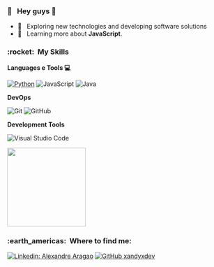 <h3> 👨 &nbsp; Hey guys 👋 </h3>

- 🤔 &nbsp; Exploring new technologies and developing software solutions
- 🌱 &nbsp; Learning more about **JavaScript**.

<h3> :rocket: &nbsp;My Skills </h3>

**Languages e Tools 💻**

  [![Python](https://img.shields.io/badge/-Python-3776AB?style=flat&logo=python&logoColor=white)](https://www.python.org/)
  ![JavaScript](https://img.shields.io/badge/-JavaScript-333333?style=flat&logo=javascript)
  ![Java](https://img.shields.io/badge/-Java-333333?style=flat&logo=java)

**DevOps**

  ![Git](https://img.shields.io/badge/-Git-333333?style=flat&logo=git)
  ![GitHub](https://img.shields.io/badge/-GitHub-333333?style=flat&logo=github)

**Development Tools**

  ![Visual Studio Code](https://img.shields.io/badge/-Visual%20Studio%20Code-333333?style=flat&logo=visual-studio-code&logoColor=007ACC)

<en/>

<a href="https://github.com/xandyxdev">
  <img height="180em" src="https://github-readme-stats.vercel.app/api?username=xandyxdev&theme=dracula&show_icons=true" />
</a>

<br/>

<h3> :earth_americas: &nbsp;Where to find me: </h3> 

[![Linkedin: Alexandre Aragao](https://img.shields.io/badge/-Linkedin-blue?style=flat-square&logo=Linkedin&logoColor=white&link=LINK-DO-SEU-LINKEDIN)](https://www.linkedin.com/in/alexandre-aragão-799553355/)
[![GitHub xandyxdev]( https://img.shields.io/github/followers/VanessaSwerts?label=follow&style=social)](https://github.com/xandyxdev)
